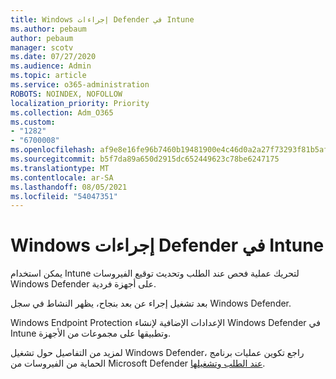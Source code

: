 ```yaml
---
title: Windows إجراءات Defender في Intune
ms.author: pebaum
author: pebaum
manager: scotv
ms.date: 07/27/2020
ms.audience: Admin
ms.topic: article
ms.service: o365-administration
ROBOTS: NOINDEX, NOFOLLOW
localization_priority: Priority
ms.collection: Adm_O365
ms.custom:
- "1282"
- "6700008"
ms.openlocfilehash: af9e8e16fe96b7460b19481900e4c46d0a2a27f73293f81b5af86131af40287a
ms.sourcegitcommit: b5f7da89a650d2915dc652449623c78be6247175
ms.translationtype: MT
ms.contentlocale: ar-SA
ms.lasthandoff: 08/05/2021
ms.locfileid: "54047351"
---
```

# <a name="windows-defender-actions-in-intune"></a>Windows إجراءات Defender في Intune

يمكن استخدام Intune لتحريك عملية فحص عند الطلب وتحديث توقيع الفيروسات Windows Defender على أجهزة فردية.

بعد تشغيل إجراء عن بعد بنجاح، يظهر النشاط في سجل Windows Defender.

Windows Endpoint Protection الإعدادات الإضافية لإنشاء Windows Defender في Intune وتطبيقها على مجموعات من الأجهزة.

لمزيد من التفاصيل حول تشغيل Windows Defender، راجع تكوين عمليات برنامج الحماية من الفيروسات من Microsoft Defender [عند الطلب وتشغيلها](https://docs.microsoft.com/windows/security/threat-protection/windows-defender-antivirus/run-scan-windows-defender-antivirus).